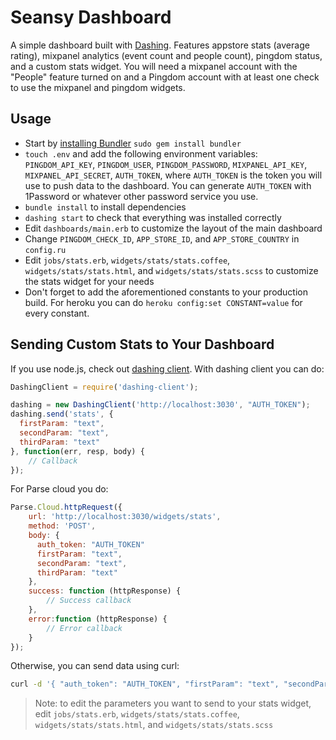 # Seansy Dashboard

A simple dashboard built with [Dashing](http://shopify.github.io/dashing/). Features appstore stats (average rating), mixpanel analytics (event count and people count), pingdom status, and a custom stats widget. You will need a mixpanel account with the "People" feature turned on and a Pingdom account with at least one check to use the mixpanel and pingdom widgets.

## Usage
- Start by [installing Bundler](http://bundler.io) `sudo gem install bundler`
- `touch .env` and add the following environment variables: `PINGDOM_API_KEY`, `PINGDOM_USER`, `PINGDOM_PASSWORD`, `MIXPANEL_API_KEY`, `MIXPANEL_API_SECRET`, `AUTH_TOKEN`, where `AUTH_TOKEN` is the token you will use to push data to the dashboard. You can generate `AUTH_TOKEN` with 1Password or whatever other password service you use.
- `bundle install` to install dependencies
- `dashing start` to check that everything was installed correctly
- Edit `dashboards/main.erb` to customize the layout of the main dashboard
- Change `PINGDOM_CHECK_ID`, `APP_STORE_ID`, and `APP_STORE_COUNTRY` in `config.ru`
- Edit `jobs/stats.erb`, `widgets/stats/stats.coffee`, `widgets/stats/stats.html`, and `widgets/stats/stats.scss` to customize the stats widget for your needs
- Don't forget to add the aforementioned constants to your production build. For heroku you can do `heroku config:set CONSTANT=value` for every constant.

## Sending Custom Stats to Your Dashboard
If you use node.js, check out [dashing client](https://github.com/benbria/dashing-client). With dashing client you can do:
```js
DashingClient = require('dashing-client');

dashing = new DashingClient('http://localhost:3030', "AUTH_TOKEN");
dashing.send('stats', {
  firstParam: "text",
  secondParam: "text",
  thirdParam: "text"
}, function(err, resp, body) {
    // Callback
});
```
For Parse cloud you do:
```js
Parse.Cloud.httpRequest({
    url: 'http://localhost:3030/widgets/stats',
    method: 'POST',
    body: {
      auth_token: "AUTH_TOKEN"
      firstParam: "text",
      secondParam: "text",
      thirdParam: "text"
    },
    success: function (httpResponse) {
        // Success callback
    },
    error:function (httpResponse) {
        // Error callback
    }
});
```
Otherwise, you can send data using curl:
```sh
curl -d '{ "auth_token": "AUTH_TOKEN", "firstParam": "text", "secondParam": "text", "thirdParam": "text" }' http://localhost:3030/widgets/stats
```

> Note: to edit the parameters you want to send to your stats widget, edit `jobs/stats.erb`, `widgets/stats/stats.coffee`, `widgets/stats/stats.html`, and `widgets/stats/stats.scss`
